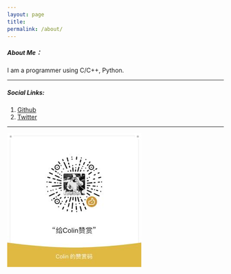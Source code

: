 ```yaml
---
layout: page
title: 
permalink: /about/
---
```


##### About Me：
I am a programmer using C/C++, Python.

---

##### Social Links:
1. [Github](https://github.com/realzhangm)
2. [Twitter](https://twitter.com/hchtym)

---
![打赏](/assets/images/weichat_ds.jpeg)

<div class="divider"></div>
